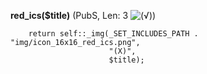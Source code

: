 **red_ics($title)** (PubS, Len: 3 ![(&radic;)](https://raw.github.com/TheB3Rt0z/schrimp/master/.inc/img/icon_16x16_green_ok.png ""))  
  
        return self::_img(_SET_INCLUDES_PATH . "img/icon_16x16_red_ics.png",
                          "(X)",
                          $title);
